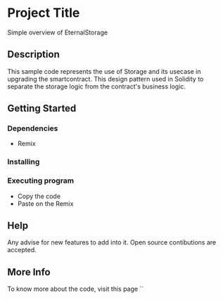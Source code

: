 # Project Title

Simple overview of EternalStorage

## Description

This sample code represents the use of Storage and its usecase in upgrading the smartcontract. This design pattern used in Solidity to separate the storage logic from the contract's business logic. 


## Getting Started

### Dependencies

* Remix


### Installing


### Executing program

* Copy the code
* Paste on the Remix

## Help

Any advise for new features to add into it. Open source contibutions are accepted. 


## More Info 

To know more about the code, visit this page ``